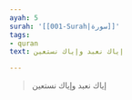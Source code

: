 ```yaml
---
ayah: 5
surah: '[[001-Surah|سورة]]'
tags:
- quran
text: إياك نعبد وإياك نستعين

---
```

> إياك نعبد وإياك نستعين
